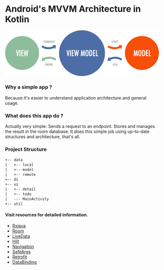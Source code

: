 # Android's MVVM Architecture in Kotlin

<img src = "https://github.com/emreesen27/Basic-MVVM-Example/blob/master/mvvm.png?raw=true">


### Why a simple app ?

Because it's easier to understand application architecture and general usage.

### What does this app do ?

Actually very simple. Sends a request to an endpoint. Stores and manages the result in the room database. It does this simple job using up-to-date structures and architecture, that's all.

### Project Structure
```
+-- data
|   +-- local
|   +-- model
|   +-- remote
+-- di
+-- ui
|   +-- detail
|   +-- todo
|   --- MainActivity
+-- util
```

#### Visit resources for detailed information.
- [Rxjava](https://github.com/ReactiveX/RxAndroid)
- [Room](https://developer.android.com/training/data-storage/room)
- [LiveData](https://developer.android.com/topic/libraries/architecture/livedata)
- [Hilt](https://developer.android.com/training/dependency-injection/hilt-android)
- [Navigation](https://developer.android.com/guide/navigation/navigation-getting-started)
- [SafeArgs](https://developer.android.com/guide/navigation/navigation-pass-data)
- [Retrofit](https://square.github.io/retrofit/)
- [DataBinding](https://developer.android.com/topic/libraries/data-binding)
